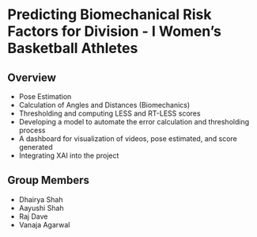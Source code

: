 # Predicting Biomechanical Risk Factors for Division - I Women’s Basketball Athletes

## Overview
- Pose Estimation
- Calculation of Angles and Distances (Biomechanics)
- Thresholding and computing LESS and RT-LESS scores
- Developing a model to automate the error calculation and thresholding process
- A dashboard for visualization of videos, pose estimated, and score generated
- Integrating XAI into the project

## Group Members
- Dhairya Shah
- Aayushi Shah
- Raj Dave
- Vanaja Agarwal
